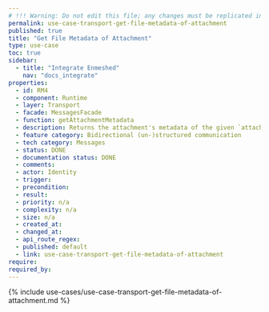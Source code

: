```yaml
---
# !!! Warning: Do not edit this file; any changes must be replicated in Excel !!!
permalink: use-case-transport-get-file-metadata-of-attachment
published: true
title: "Get File Metadata of Attachment"
type: use-case
toc: true
sidebar:
  - title: "Integrate Enmeshed"
    nav: "docs_integrate"
properties:
  - id: RM4
  - component: Runtime
  - layer: Transport
  - facade: MessagesFacade
  - function: getAttachmentMetadata
  - description: Returns the attachment's metadata of the given `attachmentId` of message with `messageId`.
  - feature category: Bidirectional (un-)structured communication
  - tech category: Messages
  - status: DONE
  - documentation status: DONE
  - comments:
  - actor: Identity
  - trigger:
  - precondition:
  - result:
  - priority: n/a
  - complexity: n/a
  - size: n/a
  - created_at:
  - changed_at:
  - api_route_regex:
  - published: default
  - link: use-case-transport-get-file-metadata-of-attachment
require:
required_by:
---
```


{% include use-cases/use-case-transport-get-file-metadata-of-attachment.md %}
